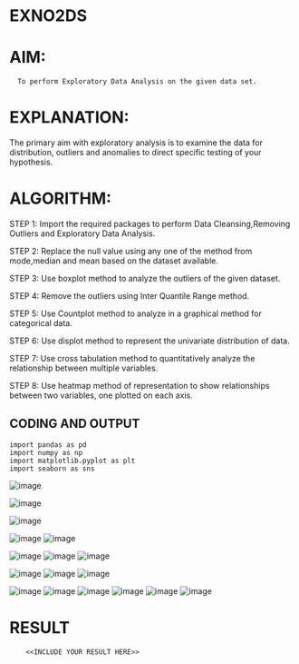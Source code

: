 # EXNO2DS
# AIM:
      To perform Exploratory Data Analysis on the given data set.
      
# EXPLANATION:
  The primary aim with exploratory analysis is to examine the data for distribution, outliers and anomalies to direct specific testing of your hypothesis.
  
# ALGORITHM:
STEP 1: Import the required packages to perform Data Cleansing,Removing Outliers and Exploratory Data Analysis.

STEP 2: Replace the null value using any one of the method from mode,median and mean based on the dataset available.

STEP 3: Use boxplot method to analyze the outliers of the given dataset.

STEP 4: Remove the outliers using Inter Quantile Range method.

STEP 5: Use Countplot method to analyze in a graphical method for categorical data.

STEP 6: Use displot method to represent the univariate distribution of data.

STEP 7: Use cross tabulation method to quantitatively analyze the relationship between multiple variables.

STEP 8: Use heatmap method of representation to show relationships between two variables, one plotted on each axis.

## CODING AND OUTPUT
 ```
 import pandas as pd
import numpy as np
import matplotlib.pyplot as plt
import seaborn as sns
```
![image](https://github.com/user-attachments/assets/0f6356df-2202-43ef-8ac7-36f531aa1236)

![image](https://github.com/user-attachments/assets/45b80646-f176-4a04-9cc4-f1ddb5d83f69)

![image](https://github.com/user-attachments/assets/69637290-e50c-4bd2-9895-a3f0ffdf0606)

![image](https://github.com/user-attachments/assets/d3839e91-ca0e-4ebb-82ff-e70812aca9ad)
![image](https://github.com/user-attachments/assets/0917eb5c-59bc-405d-a261-5f736f48145d)

![image](https://github.com/user-attachments/assets/f7852943-09b0-4530-8e9a-cb03a10ced04)
![image](https://github.com/user-attachments/assets/3a087ffe-dc52-49ed-bc7c-153fec16bba5)
![image](https://github.com/user-attachments/assets/811a623e-c40b-40f9-aee0-072b3c9d8589)

![image](https://github.com/user-attachments/assets/17064071-6fe6-4b3d-81b4-b6043bd6cdf3)
![image](https://github.com/user-attachments/assets/cdfa2974-df94-404e-9587-3662a3c80202)
![image](https://github.com/user-attachments/assets/cf88fe58-c296-46ce-b005-71a825c75d09)

![image](https://github.com/user-attachments/assets/2ff8a584-f349-4352-9e3d-4f8b8bdb88dd)
![image](https://github.com/user-attachments/assets/e665b386-e27a-41bb-a147-a3937b712e78)
![image](https://github.com/user-attachments/assets/a976008f-34e3-429f-b93e-94e2cd59856d)
![image](https://github.com/user-attachments/assets/c83246a3-cdd8-4ebb-9360-6edb456f2dbc)
![image](https://github.com/user-attachments/assets/58ebb550-c50c-41c2-af06-a88988b146d8)
![image](https://github.com/user-attachments/assets/dae22646-e3e0-411d-92ed-c7748a05c005)



# RESULT
        <<INCLUDE YOUR RESULT HERE>>
